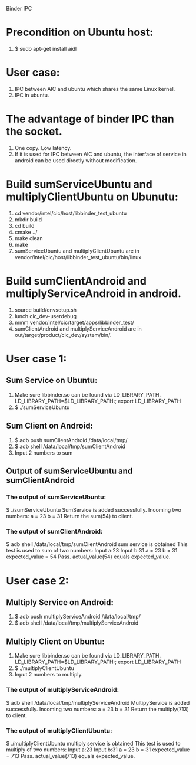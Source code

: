 Binder IPC

# Precondition on Ubuntu host:
1. $ sudo apt-get install aidl
# User case:
1. IPC between AIC and ubuntu which shares the same Linux kernel. 
2. IPC in ubuntu.
# The advantage of binder IPC than the socket.
1. One copy. Low latency.
2. If it is used for IPC between AIC and ubuntu, the interface of service in android can be used directly without modification.
# Build sumServiceUbuntu and multiplyClientUbuntu on Ubunutu:
1. cd vendor/intel/cic/host/libbinder_test_ubuntu
2. mkdir build
3. cd build
4. cmake ../
5. make clean
6. make
7. sumServiceUbuntu and multiplyClientUbuntu are in vendor/intel/cic/host/libbinder_test_ubuntu/bin/linux
# Build sumClientAndroid and multiplyServiceAndroid in android.
1. source build/envsetup.sh
2. lunch cic_dev-userdebug
3. mmm vendor/intel/cic/target/apps/libbinder_test/
4. sumClientAndroid and multiplyServiceAndroid are in out/target/product/cic_dev/system/bin/.
# User case 1:
## Sum Service on Ubuntu: 
1. Make sure libbinder.so can be found via LD_LIBRARY_PATH. LD_LIBRARY_PATH=$LD_LIBRARY_PATH:<dir-of-libbinder-lib>; export LD_LIBRARY_PATH
2. $ ./sumServiceUbuntu
## Sum Client on Android:
1. $ adb push sumClientAndroid /data/local/tmp/
2. $ adb shell /data/local/tmp/sumClientAndroid
3. Input 2 numbers to sum 
## Output of sumServiceUbuntu and sumClientAndroid
### The output of sumServiceUbuntu:
$ ./sumServiceUbuntu
SumService is added successfully.
Incoming two numbers: a = 23 b = 31
Return the sum(54) to client.
### The output of sumClientAndroid:
$ adb shell /data/local/tmp/sumClientAndroid
sum service is obtained
This test is used to sum of two numbers: 
Input a:23
Input b:31
a = 23 b = 31 expected_value = 54
Pass. actual_value(54) equals expected_value.
# User case 2:
## Multiply Service on Android: 
1. $ adb push multiplyServiceAndroid /data/local/tmp/
2. $ adb shell /data/local/tmp/multiplyServiceAndroid
## Multiply Client on Ubuntu:
1. Make sure libbinder.so can be found via LD_LIBRARY_PATH. LD_LIBRARY_PATH=$LD_LIBRARY_PATH:<dir-of-libbinder-lib>; export LD_LIBRARY_PATH
2. $ ./multiplyClientUbuntu
3. Input 2 numbers to multiply.
### The output of multiplyServiceAndroid:
$ adb shell /data/local/tmp/multiplyServiceAndroid
MultipyService is added successfully.
Incoming two numbers: a = 23 b = 31
Return the multiply(713) to client.
### The output of multiplyClientUbuntu:
$ ./multiplyClientUbuntu 
multiply service is obtained
This test is used to multiply of two numbers: 
Input a:23
Input b:31
a = 23 b = 31 expected_value = 713
Pass. actual_value(713) equals expected_value.
